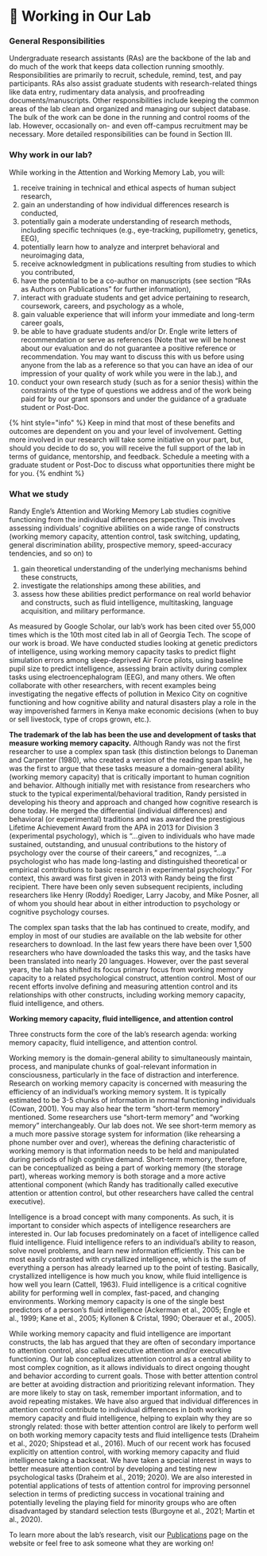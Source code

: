 # 🥼 Working in Our Lab

### General Responsibilities

Undergraduate research assistants (RAs) are the backbone of the lab and do much of the work that keeps data collection running smoothly. Responsibilities are primarily to recruit, schedule, remind, test, and pay participants. RAs also assist graduate students with research-related things like data entry, rudimentary data analysis, and proofreading documents/manuscripts. Other responsibilities include keeping the common areas of the lab clean and organized and managing our subject database. The bulk of the work can be done in the running and control rooms of the lab. However, occasionally on- and even off-campus recruitment may be necessary. More detailed responsibilities can be found in Section III.

### Why work in our lab?

While working in the Attention and Working Memory Lab, you will:

1. receive training in technical and ethical aspects of human subject research,
2. gain an understanding of how individual differences research is conducted,
3. potentially gain a moderate understanding of research methods, including specific techniques (e.g., eye-tracking, pupillometry, genetics, EEG),
4. potentially learn how to analyze and interpret behavioral and neuroimaging data,
5. receive acknowledgment in publications resulting from studies to which you contributed,
6. have the potential to be a co-author on manuscripts (see section “RAs as Authors on Publications” for further information),
7. interact with graduate students and get advice pertaining to research, coursework, careers, and psychology as a whole,
8. gain valuable experience that will inform your immediate and long-term career goals,
9. be able to have graduate students and/or Dr. Engle write letters of recommendation or serve as references (Note that we will be honest about our evaluation and do not guarantee a positive reference or recommendation. You may want to discuss this with us before using anyone from the lab as a reference so that you can have an idea of our impression of your quality of work while you were in the lab.), and
10. conduct your own research study (such as for a senior thesis) within the constraints of the type of questions we address and of the work being paid for by our grant sponsors and under the guidance of a graduate student or Post-Doc.

{% hint style="info" %}
Keep in mind that most of these benefits and outcomes are dependent on you and your level of involvement. Getting more involved in our research will take some initiative on your part, but, should you decide to do so, you will receive the full support of the lab in terms of guidance, mentorship, and feedback. Schedule a meeting with a graduate student or Post-Doc to discuss what opportunities there might be for you.
{% endhint %}

### What we study

Randy Engle’s Attention and Working Memory Lab studies cognitive functioning from the individual differences perspective. This involves assessing individuals’ cognitive abilities on a wide range of constructs (working memory capacity, attention control, task switching, updating, general discrimination ability, prospective memory, speed-accuracy tendencies, and so on) to

1. gain theoretical understanding of the underlying mechanisms behind these constructs,
2. investigate the relationships among these abilities, and
3. assess how these abilities predict performance on real world behavior and constructs, such as fluid intelligence, multitasking, language acquisition, and military performance.

As measured by Google Scholar, our lab’s work has been cited over 55,000 times which is the 10th most cited lab in all of Georgia Tech. The scope of our work is broad. We have conducted studies looking at genetic predictors of intelligence, using working memory capacity tasks to predict flight simulation errors among sleep-deprived Air Force pilots, using baseline pupil size to predict intelligence, assessing brain activity during complex tasks using electroencephalogram (EEG), and many others. We often collaborate with other researchers, with recent examples being investigating the negative effects of pollution in Mexico City on cognitive functioning and how cognitive ability and natural disasters play a role in the way impoverished farmers in Kenya make economic decisions (when to buy or sell livestock, type of crops grown, etc.).

**The trademark of the lab has been the use and development of tasks that measure working memory capacity.** Although Randy was not the first researcher to use a complex span task (this distinction belongs to Daneman and Carpenter (1980), who created a version of the reading span task), he was the first to argue that these tasks measure a domain-general ability (working memory capacity) that is critically important to human cognition and behavior. Although initially met with resistance from researchers who stuck to the typical experimental/behavioral tradition, Randy persisted in developing his theory and approach and changed how cognitive research is done today. He merged the differential (individual differences) and behavioral (or experimental) traditions and was awarded the prestigious Lifetime Achievement Award from the APA in 2013 for Division 3 (experimental psychology), which is “…given to individuals who have made sustained, outstanding, and unusual contributions to the history of psychology over the course of their careers,” and recognizes, “…a psychologist who has made long-lasting and distinguished theoretical or empirical contributions to basic research in experimental psychology.” For context, this award was first given in 2013 with Randy being the first recipient. There have been only seven subsequent recipients, including researchers like Henry (Roddy) Roediger, Larry Jacoby, and Mike Posner, all of whom you should hear about in either introduction to psychology or cognitive psychology courses.

The complex span tasks that the lab has continued to create, modify, and employ in most of our studies are available on the lab website for other researchers to download. In the last few years there have been over 1,500 researchers who have downloaded the tasks this way, and the tasks have been translated into nearly 20 languages. However, over the past several years, the lab has shifted its focus primary focus from working memory capacity to a related psychological construct, attention control. Most of our recent efforts involve defining and measuring attention control and its relationships with other constructs, including working memory capacity, fluid intelligence, and others.

**Working memory capacity, fluid intelligence, and attention control**

Three constructs form the core of the lab’s research agenda: working memory capacity, fluid intelligence, and attention control.

Working memory is the domain-general ability to simultaneously maintain, process, and manipulate chunks of goal-relevant information in consciousness, particularly in the face of distraction and interference. Research on working memory capacity is concerned with measuring the efficiency of an individual’s working memory system. It is typically estimated to be 3-5 chunks of information in normal functioning individuals (Cowan, 2001). You may also hear the term “short-term memory” mentioned. Some researchers use “short-term memory” and “working memory” interchangeably. Our lab does not. We see short-term memory as a much more passive storage system for information (like rehearsing a phone number over and over), whereas the defining characteristic of working memory is that information needs to be held and manipulated during periods of high cognitive demand. Short-term memory, therefore, can be conceptualized as being a part of working memory (the storage part), whereas working memory is both storage and a more active attentional component (which Randy has traditionally called executive attention or attention control, but other researchers have called the central executive).

Intelligence is a broad concept with many components. As such, it is important to consider which aspects of intelligence researchers are interested in. Our lab focuses predominately on a facet of intelligence called fluid intelligence. Fluid intelligence refers to an individual’s ability to reason, solve novel problems, and learn new information efficiently. This can be most easily contrasted with crystallized intelligence, which is the sum of everything a person has already learned up to the point of testing. Basically, crystallized intelligence is how much you know, while fluid intelligence is how well you learn (Cattell, 1963). Fluid intelligence is a critical cognitive ability for performing well in complex, fast-paced, and changing environments. Working memory capacity is one of the single best predictors of a person’s fluid intelligence (Ackerman et al., 2005; Engle et al., 1999; Kane et al., 2005; Kyllonen & Cristal, 1990; Oberauer et al., 2005).

While working memory capacity and fluid intelligence are important constructs, the lab has argued that they are often of secondary importance to attention control, also called executive attention and/or executive functioning. Our lab conceptualizes attention control as a central ability to most complex cognition, as it allows individuals to direct ongoing thought and behavior according to current goals. Those with better attention control are better at avoiding distraction and prioritizing relevant information. They are more likely to stay on task, remember important information, and to avoid repeating mistakes. We have also argued that individual differences in attention control contribute to individual differences in both working memory capacity and fluid intelligence, helping to explain why they are so strongly related: those with better attention control are likely to perform well on both working memory capacity tests and fluid intelligence tests (Draheim et al., 2020; Shipstead et al., 2016). Much of our recent work has focused explicitly on attention control, with working memory capacity and fluid intelligence taking a backseat. We have taken a special interest in ways to better measure attention control by developing and testing new psychological tasks (Draheim et al., 2019; 2020). We are also interested in potential applications of tests of attention control for improving personnel selection in terms of predicting success in vocational training and potentially leveling the playing field for minority groups who are often disadvantaged by standard selection tests (Burgoyne et al., 2021; Martin et al., 2020).

To learn more about the lab’s research, visit our [Publications](https://englelab.gatech.edu/publications.html) page on the website or feel free to ask someone what they are working on!
